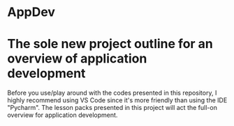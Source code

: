 # AppDev

# The sole new project outline for an overview of application development

Before you use/play around with the codes presented in this repository, I highly recommend using VS Code since it's more friendly than using the IDE "Pycharm". The lesson packs presented in this project will act the full-on overview for application development.
